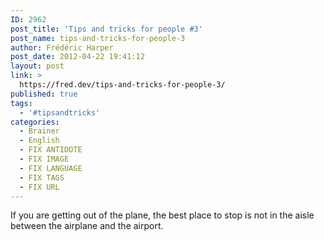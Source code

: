 ```yaml
---
ID: 2962
post_title: 'Tips and tricks for people #3'
post_name: tips-and-tricks-for-people-3
author: Frédéric Harper
post_date: 2012-04-22 19:41:12
layout: post
link: >
  https://fred.dev/tips-and-tricks-for-people-3/
published: true
tags:
  - '#tipsandtricks'
categories:
  - Brainer
  - English
  - FIX ANTIDOTE
  - FIX IMAGE
  - FIX LANGUAGE
  - FIX TAGS
  - FIX URL
---
```

<p>If you are getting out of the plane, the best place to stop is not in the aisle between the airplane and the airport.</p> 